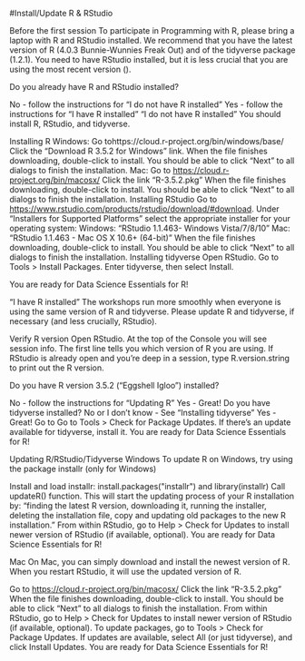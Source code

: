 #Install/Update R & RStudio

Before the first session
To participate in Programming with R, 
please bring a laptop with R and RStudio installed. 
We recommend that you have the latest version of R (4.0.3 Bunnie-Wunnies Freak Out) 
and of the tidyverse package (1.2.1). 
You need to have RStudio installed, but it is less crucial that you are using the most recent version ().

Do you already have R and RStudio installed?

No - follow the instructions for “I do not have R installed”
Yes - follow the instructions for “I have R installed”
“I do not have R installed”
You should install R, RStudio, and tidyverse.

Installing R
Windows:
Go tohttps://cloud.r-project.org/bin/windows/base/
Click the “Download R 3.5.2 for Windows” link.
When the file finishes downloading, double-click to install. You should be able to click “Next” to all dialogs to finish the installation.
Mac:
Go to https://cloud.r-project.org/bin/macosx/
Click the link “R-3.5.2.pkg”
When the file finishes downloading, double-click to install. You should be able to click “Next” to all dialogs to finish the installation.
Installing RStudio
Go to https://www.rstudio.com/products/rstudio/download/#download.
Under “Installers for Supported Platforms” select the appropriate installer for your operating system:
Windows: “RStudio 1.1.463- Windows Vista/7/8/10”
Mac: “RStudio 1.1.463 - Mac OS X 10.6+ (64-bit)”
When the file finishes downloading, double-click to install. You should be able to click “Next” to all dialogs to finish the installation.
Installing tidyverse
Open RStudio. Go to Tools > Install Packages. Enter tidyverse, then select Install.

You are ready for Data Science Essentials for R!

“I have R installed”
The workshops run more smoothly when everyone is using the same version of R and tidyverse. Please update R and tidyverse, if necessary (and less crucially, RStudio).

Verify R version
Open RStudio. At the top of the Console you will see session info. The first line tells you which version of R you are using. If RStudio is already open and you’re deep in a session, type R.version.string to print out the R version.

Do you have R version 3.5.2 (“Eggshell Igloo”) installed?

No - follow the instructions for “Updating R”
Yes - Great! Do you have tidyverse installed?
No or I don’t know - See “Installing tidyverse”
Yes - Great! Go to Go to Tools > Check for Package Updates. If there’s an update available for tidyverse, install it.
You are ready for Data Science Essentials for R!

Updating R/RStudio/Tidyverse
Windows
To update R on Windows, try using the package installr (only for Windows)

Install and load installr: install.packages("installr") and library(installr)
Call updateR() function. This will start the updating process of your R installation by: “finding the latest R version, downloading it, running the installer, deleting the installation file, copy and updating old packages to the new R installation.”
From within RStudio, go to Help > Check for Updates to install newer version of RStudio (if available, optional).
You are ready for Data Science Essentials for R!

Mac
On Mac, you can simply download and install the newest version of R. When you restart RStudio, it will use the updated version of R.

Go to https://cloud.r-project.org/bin/macosx/
Click the link “R-3.5.2.pkg”
When the file finishes downloading, double-click to install. You should be able to click “Next” to all dialogs to finish the installation.
From within RStudio, go to Help > Check for Updates to install newer version of RStudio (if available, optional).
To update packages, go to Tools > Check for Package Updates. If updates are available, select All (or just tidyverse), and click Install Updates.
You are ready for Data Science Essentials for R!

